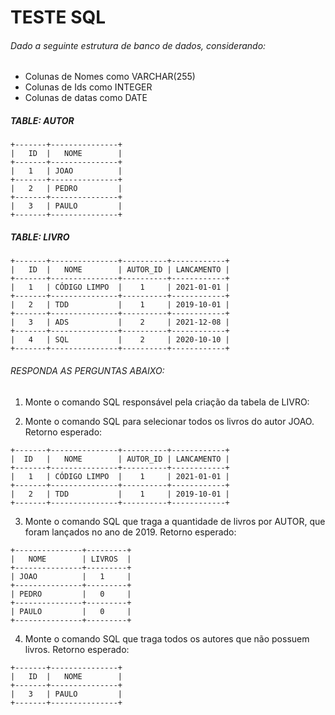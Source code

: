 # TESTE SQL

###### Dado a seguinte estrutura de banco de dados, considerando:
* Colunas de Nomes como VARCHAR(255)
* Colunas de Ids como INTEGER
* Colunas de datas como DATE

##### TABLE: AUTOR
```
+-------+---------------+
|   ID  |   NOME        |
+-------+---------------+
|   1   | JOAO          |
+-------+---------------+
|   2   | PEDRO         |
+-------+---------------+
|   3   | PAULO         |
+-------+---------------+
```

##### TABLE: LIVRO
```
+-------+---------------+----------+------------+
|   ID  |   NOME        | AUTOR_ID | LANCAMENTO |
+-------+---------------+----------+------------+
|   1   | CÓDIGO LIMPO  |    1     | 2021-01-01 |
+-------+---------------+----------+------------+
|   2   | TDD           |    1     | 2019-10-01 |
+-------+---------------+----------+------------+
|   3   | ADS           |    2     | 2021-12-08 |
+-------+---------------+----------+------------+
|   4   | SQL           |    2     | 2020-10-10 |
+-------+---------------+----------+------------+
```

###### RESPONDA AS PERGUNTAS ABAIXO:

1) Monte o comando SQL responsável pela criação da tabela de LIVRO:

2) Monte o comando SQL para selecionar todos os livros do autor JOAO.
Retorno esperado:
```
+-------+---------------+----------+------------+
|  ID   |   NOME        | AUTOR_ID | LANCAMENTO |
+-------+---------------+----------+------------+
|   1   | CÓDIGO LIMPO  |    1     | 2021-01-01 |
+-------+---------------+----------+------------+
|   2   | TDD           |    1     | 2019-10-01 |
+-------+---------------+----------+------------+
```

3) Monte o comando SQL que traga a quantidade de livros por AUTOR, que foram lançados no ano de 2019.
Retorno esperado:
```
+---------------+---------+
|   NOME        | LIVROS  |
+---------------+---------+
| JOAO          |   1     |
+---------------+---------+
| PEDRO         |   0     |
+---------------+---------+
| PAULO         |   0     |
+---------------+---------+
```

4) Monte o comando SQL que traga todos os autores que não possuem livros.
Retorno esperado:
```
+-------+---------------+
|   ID  |   NOME        |
+-------+---------------+
|   3   | PAULO         |
+-------+---------------+
```

